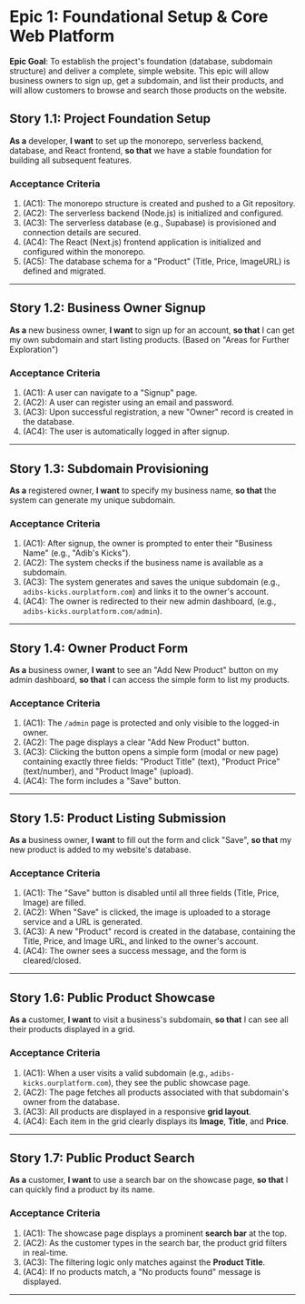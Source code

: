 # Epic 1: Foundational Setup & Core Web Platform

**Epic Goal**: To establish the project's foundation (database, subdomain structure) and deliver a complete, simple website. This epic will allow business owners to sign up, get a subdomain, and list their products, and will allow customers to browse and search those products on the website.

## Story 1.1: Project Foundation Setup
**As a** developer,
**I want** to set up the monorepo, serverless backend, database, and React frontend,
**so that** we have a stable foundation for building all subsequent features.

### Acceptance Criteria
1.  (AC1): The monorepo structure is created and pushed to a Git repository.
2.  (AC2): The serverless backend (Node.js) is initialized and configured.
3.  (AC3): The serverless database (e.g., Supabase) is provisioned and connection details are secured.
4.  (AC4): The React (Next.js) frontend application is initialized and configured within the monorepo.
5.  (AC5): The database schema for a "Product" (Title, Price, ImageURL) is defined and migrated.

---
## Story 1.2: Business Owner Signup
**As a** new business owner,
**I want** to sign up for an account,
**so that** I can get my own subdomain and start listing products. (Based on "Areas for Further Exploration")

### Acceptance Criteria
1.  (AC1): A user can navigate to a "Signup" page.
2.  (AC2): A user can register using an email and password.
3.  (AC3): Upon successful registration, a new "Owner" record is created in the database.
4.  (AC4): The user is automatically logged in after signup.

---
## Story 1.3: Subdomain Provisioning
**As a** registered owner,
**I want** to specify my business name,
**so that** the system can generate my unique subdomain.

### Acceptance Criteria
1.  (AC1): After signup, the owner is prompted to enter their "Business Name" (e.g., "Adib's Kicks").
2.  (AC2): The system checks if the business name is available as a subdomain.
3.  (AC3): The system generates and saves the unique subdomain (e.g., `adibs-kicks.ourplatform.com`) and links it to the owner's account.
4.  (AC4): The owner is redirected to their new admin dashboard, (e.g., `adibs-kicks.ourplatform.com/admin`).

---
## Story 1.4: Owner Product Form
**As a** business owner,
**I want** to see an "Add New Product" button on my admin dashboard,
**so that** I can access the simple form to list my products.

### Acceptance Criteria
1.  (AC1): The `/admin` page is protected and only visible to the logged-in owner.
2.  (AC2): The page displays a clear "Add New Product" button.
3.  (AC3): Clicking the button opens a simple form (modal or new page) containing exactly three fields: "Product Title" (text), "Product Price" (text/number), and "Product Image" (upload).
4.  (AC4): The form includes a "Save" button.

---
## Story 1.5: Product Listing Submission
**As a** business owner,
**I want** to fill out the form and click "Save",
**so that** my new product is added to my website's database.

### Acceptance Criteria
1.  (AC1): The "Save" button is disabled until all three fields (Title, Price, Image) are filled.
2.  (AC2): When "Save" is clicked, the image is uploaded to a storage service and a URL is generated.
3.  (AC3): A new "Product" record is created in the database, containing the Title, Price, and Image URL, and linked to the owner's account.
4.  (AC4): The owner sees a success message, and the form is cleared/closed.

---
## Story 1.6: Public Product Showcase
**As a** customer,
**I want** to visit a business's subdomain,
**so that** I can see all their products displayed in a grid.

### Acceptance Criteria
1.  (AC1): When a user visits a valid subdomain (e.g., `adibs-kicks.ourplatform.com`), they see the public showcase page.
2.  (AC2): The page fetches all products associated with that subdomain's owner from the database.
3.  (AC3): All products are displayed in a responsive **grid layout**.
4.  (AC4): Each item in the grid clearly displays its **Image**, **Title**, and **Price**.

---
## Story 1.7: Public Product Search
**As a** customer,
**I want** to use a search bar on the showcase page,
**so that** I can quickly find a product by its name.

### Acceptance Criteria
1.  (AC1): The showcase page displays a prominent **search bar** at the top.
2.  (AC2): As the customer types in the search bar, the product grid filters in real-time.
3.  (AC3): The filtering logic only matches against the **Product Title**.
4.  (AC4): If no products match, a "No products found" message is displayed.

---
